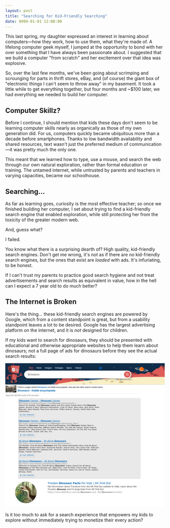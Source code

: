 ```yaml
---
layout: post
title: "Searching for Kid-Friendly Searching"
date: 9999-01-01 12:00:00
---
```


This last spring, my daughter expressed an interest in learning about computers—how they work, how to use them, what they're made of. A lifelong computer geek myself, I jumped at the opportunity to bond with her over something that I have always been passionate about. I suggested that we build a computer "from scratch" and her excitement over that idea was explosive.

So, over the last few months, we've been going about scrimping and scrounging for parts in thrift stores, eBay, and (of course) the giant box of "electronic things I can't seem to throw away" in my basement. It took a little while to get everything together, but four months and ~$100 later, we had everything we needed to build her computer.

## Computer Skillz?

Before I continue, I should mention that kids these days don't seem to be learning computer skills nearly as organically as those of my own generation did. For us, computers quickly became ubiquitous more than a decade before smartphones. Thanks to low bandwidth availability and shared resources, text wasn't just the preferred medium of communication—it was pretty much the only one.

This meant that we learned how to type, use a mouse, and search the web through our own natural exploration, rather than formal education or training. The untamed internet, while untrusted by parents and teachers in varying capacities, became our schoolhouse.

## Searching...

As far as learning goes, curiosity is the most effective teacher; so once we finished building her computer, I set about trying to find a kid-friendly search engine that enabled exploration, while still protecting her from the toxicity of the greater modern web.

And, guess what?

I failed.

You know what there is a surprising dearth of? High quality, kid-friendly search engines. Don't get me wrong, it's not as if there are _no_ kid-friendly search engines, but the ones that exist are _loaded_ with ads. It's infuriating, to be honest.

If I can't trust my parents to practice good search hygiene and not treat advertisements and search results as equivalent in value, how in the hell can I expect a 7 year old to do much better?

## The Internet is Broken

Here's the thing... these kid-friendly search engines are powered by Google, which from a content standpoint is great, but from a usability standpoint leaves a lot to be desired. Google has the largest advertising platform on the internet, and it is _not_ designed for children.

If my kids want to search for dinosaurs, they should be presented with educational and otherwise appropriate websites to help them learn about dinosaurs; not a full page of ads for dinosaurs before they see the actual search results:

![Kiddle.co search for "dinosaurs" showing a full page of ads before the first valid result](/assets/posts/kiddle-dinosaur-search.png)

Is it too much to ask for a search experience that empowers my kids to explore without immediately trying to monetize their every action?